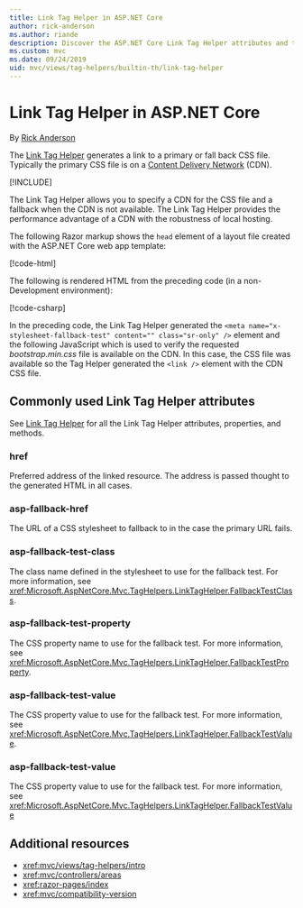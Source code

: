 ```yaml
---
title: Link Tag Helper in ASP.NET Core
author: rick-anderson
ms.author: riande
description: Discover the ASP.NET Core Link Tag Helper attributes and the role each attribute plays in extending behavior of the HTML Link tag.
ms.custom: mvc
ms.date: 09/24/2019
uid: mvc/views/tag-helpers/builtin-th/link-tag-helper
---
```

# Link Tag Helper in ASP.NET Core

By [Rick Anderson](https://twitter.com/RickAndMSFT)

The [Link Tag Helper](xref:Microsoft.AspNetCore.Mvc.TagHelpers.LinkTagHelper) generates a link to a primary or fall back CSS file. Typically the primary CSS file is on a [Content Delivery Network](/office365/enterprise/content-delivery-networks#what-exactly-is-a-cdn) (CDN).

[!INCLUDE[](~/includes/cdn.md)]

The Link Tag Helper allows you to specify a CDN for the CSS file and a fallback when the CDN is not available. The Link Tag Helper provides the performance advantage of a CDN with the robustness of local hosting.

The following Razor markup shows the `head` element of a layout file created with the ASP.NET Core web app template:

[!code-html[](link-tag-helper/sample/_Layout.cshtml?name=snippet)]

The following is rendered HTML from the preceding code (in a non-Development environment):

[!code-csharp[](link-tag-helper/sample/HtmlPage1.html)]

In the preceding code, the Link Tag Helper generated the `<meta name="x-stylesheet-fallback-test" content="" class="sr-only" />` element and the following JavaScript which is used to verify the requested *bootstrap.min.css* file is available on the CDN. In this case, the CSS file was available so the Tag Helper generated the `<link />` element with the CDN CSS file.

## Commonly used Link Tag Helper attributes

See [Link Tag Helper](xref:Microsoft.AspNetCore.Mvc.TagHelpers.LinkTagHelper)  for all the Link Tag Helper attributes, properties, and methods.

### href

Preferred address of the linked resource. The address is passed thought to the generated HTML in all cases.

### asp-fallback-href

The URL of a CSS stylesheet to fallback to in the case the primary URL fails.

### asp-fallback-test-class

The class name defined in the stylesheet to use for the fallback test. For more information, see <xref:Microsoft.AspNetCore.Mvc.TagHelpers.LinkTagHelper.FallbackTestClass>.

### asp-fallback-test-property

The CSS property name to use for the fallback test. For more information, see <xref:Microsoft.AspNetCore.Mvc.TagHelpers.LinkTagHelper.FallbackTestProperty>.

### asp-fallback-test-value

The CSS property value to use for the fallback test. For more information, see <xref:Microsoft.AspNetCore.Mvc.TagHelpers.LinkTagHelper.FallbackTestValue>.

### asp-fallback-test-value

The CSS property value to use for the fallback test. For more information, see <xref:Microsoft.AspNetCore.Mvc.TagHelpers.LinkTagHelper.FallbackTestValue>

## Additional resources

* <xref:mvc/views/tag-helpers/intro>
* <xref:mvc/controllers/areas>
* <xref:razor-pages/index>
* <xref:mvc/compatibility-version>
